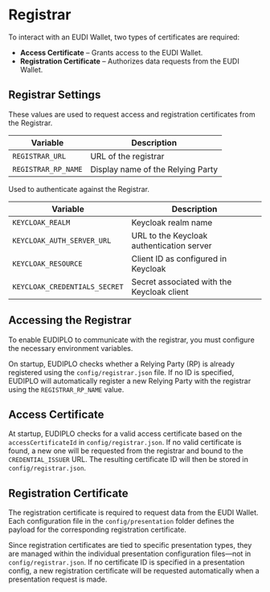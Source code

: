# Registrar

To interact with an EUDI Wallet, two types of certificates are required:

- **Access Certificate** – Grants access to the EUDI Wallet.
- **Registration Certificate** – Authorizes data requests from the EUDI Wallet.

## Registrar Settings

These values are used to request access and registration certificates from the
Registrar.

| Variable            | Description                       |
| ------------------- | --------------------------------- |
| `REGISTRAR_URL`     | URL of the registrar              |
| `REGISTRAR_RP_NAME` | Display name of the Relying Party |

Used to authenticate against the Registrar.

| Variable                      | Description                                |
| ----------------------------- | ------------------------------------------ |
| `KEYCLOAK_REALM`              | Keycloak realm name                        |
| `KEYCLOAK_AUTH_SERVER_URL`    | URL to the Keycloak authentication server  |
| `KEYCLOAK_RESOURCE`           | Client ID as configured in Keycloak        |
| `KEYCLOAK_CREDENTIALS_SECRET` | Secret associated with the Keycloak client |

## Accessing the Registrar

To enable EUDIPLO to communicate with the registrar, you must configure the
necessary environment variables.

On startup, EUDIPLO checks whether a Relying Party (RP) is already registered
using the `config/registrar.json` file. If no ID is specified, EUDIPLO will
automatically register a new Relying Party with the registrar using the
`REGISTRAR_RP_NAME` value.

## Access Certificate

At startup, EUDIPLO checks for a valid access certificate based on the
`accessCertificateId` in `config/registrar.json`. If no valid certificate is
found, a new one will be requested from the registrar and bound to the
`CREDENTIAL_ISSUER` URL. The resulting certificate ID will then be stored in
`config/registrar.json`.

## Registration Certificate

The registration certificate is required to request data from the EUDI Wallet.
Each configuration file in the `config/presentation` folder defines the payload
for the corresponding registration certificate.

Since registration certificates are tied to specific presentation types, they
are managed within the individual presentation configuration files—not in
`config/registrar.json`. If no certificate ID is specified in a presentation
config, a new registration certificate will be requested automatically when a
presentation request is made.
